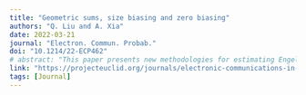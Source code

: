 ```yaml
---
title: "Geometric sums, size biasing and zero biasing"
authors: "Q. Liu and A. Xia"
date: 2022-03-21
journal: "Electron. Commun. Probab."
doi: "10.1214/22-ECP462"
# abstract: "This paper presents new methodologies for estimating Engel curves using nonparametric regression techniques..."
link: "https://projecteuclid.org/journals/electronic-communications-in-probability/volume-27/issue-none/Geometric-sums-size-biasing-and-zero-biasing/10.1214/22-ECP462.full"
tags: [Journal]
---
```


